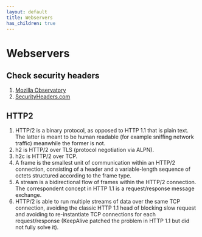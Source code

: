 ```yaml
---
layout: default
title: Webservers
has_children: true
---
```


# Webservers

## Check security headers

1. [Mozilla Observatory](https://observatory.mozilla.org/)
2. [SecurityHeaders.com](https://securityheaders.com/)

## HTTP2

1. HTTP/2 is a binary protocol, as opposed to HTTP 1.1 that is plain text. The latter is meant to be human readable (for example sniffing network traffic) meanwhile the former is not.
2. h2 is HTTP/2 over TLS (protocol negotiation via ALPN).
3. h2c is HTTP/2 over TCP.
4. A frame is the smallest unit of communication within an HTTP/2 connection, consisting of a header and a variable-length sequence of octets structured according to the frame type.
5. A stream is a bidirectional flow of frames within the HTTP/2 connection. The correspondent concept in HTTP 1.1 is a request/response message exchange.
6. HTTP/2 is able to run multiple streams of data over the same TCP connection, avoiding the classic HTTP 1.1 head of blocking slow request and avoiding to re-instantiate TCP connections for each request/response (KeepAlive patched the problem in HTTP 1.1 but did not fully solve it).

